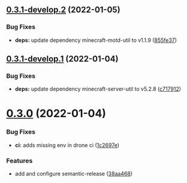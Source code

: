## [0.3.1-develop.2](https://github.com/insuusvenerati/minecraft-status-page/compare/0.3.1-develop.1...0.3.1-develop.2) (2022-01-05)


### Bug Fixes

* **deps:** update dependency minecraft-motd-util to v1.1.9 ([855fe37](https://github.com/insuusvenerati/minecraft-status-page/commit/855fe37d17b8a85560333ba78ecef0339cb21759))

## [0.3.1-develop.1](https://github.com/insuusvenerati/minecraft-status-page/compare/0.3.0...0.3.1-develop.1) (2022-01-04)


### Bug Fixes

* **deps:** update dependency minecraft-server-util to v5.2.8 ([c717912](https://github.com/insuusvenerati/minecraft-status-page/commit/c7179124e663d3de8a047163f6e2d647e9272e36))

# [0.3.0](https://github.com/insuusvenerati/minecraft-status-page/compare/0.2.0...0.3.0) (2022-01-04)


### Bug Fixes

* **ci:** adds missing env in drone ci ([1c2697e](https://github.com/insuusvenerati/minecraft-status-page/commit/1c2697eb948e08518c322df21bce0fbff1c8e960))


### Features

* add and configure semantic-release ([38aa468](https://github.com/insuusvenerati/minecraft-status-page/commit/38aa4689b020d3dda4ad473e56b12b5dbf85df9e))
